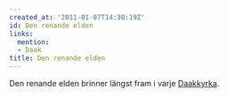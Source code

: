 ```yaml
---
created_at: '2011-01-07T14:30:19Z'
id: Den renande elden
links:
  mention:
  - Daak
title: Den renande elden
---
```


Den renande elden brinner längst fram i varje [Daakkyrka].

  [Daakkyrka]: Daak